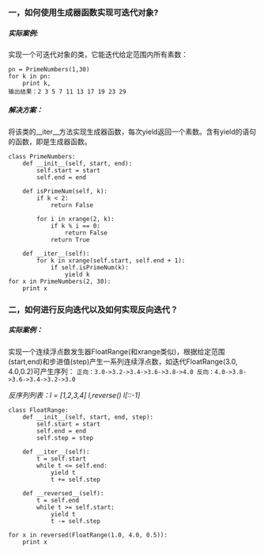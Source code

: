 ###  一，如何使用生成器函数实现可迭代对象?
##### 实际案例:
实现一个可迭代对象的类，它能迭代给定范围内所有素数：
```
pn = PrimeNumbers(1,30)
for k in pn:
	print k,
输出结果：2 3 5 7 11 13 17 19 23 29
```
##### 解决方案：
将该类的__iter__方法实现生成器函数，每次yield返回一个素数。含有yield的语句的函数，即是生成器函数。
```
class PrimeNumbers:
    def __init__(self, start, end):
        self.start = start
        self.end = end
        
    def isPrimeNum(self, k):
        if k < 2:
            return False
        
        for i in xrange(2, k):
            if k % i == 0:
                return False
            return True
    
    def __iter__(self):
        for k in xrange(self.start, self.end + 1):
            if self.isPrimeNum(k):
                yield k
for x in PrimeNumbers(2, 30):
    print x
```
### 二，如何进行反向迭代以及如何实现反向迭代？
##### 实际案例：
实现一个连续浮点数发生器FloatRange(和xrange类似)，根据给定范围(start,end)和步进值(step)产生一系列连续浮点数，如迭代FloatRange(3.0, 4.0,0.2)可产生序列：
 `正向：3.0->3.2->3.4->3.6->3.8->4.0
 反向：4.0->3.8->3.6->3.4->3.2->3.0 `  
 
 *反序列列表：l = [1,2,3,4]  l,reverse() l[::-1]*
```
class FloatRange:
	def __init__(self, start, end, step):
		self.start = start
		self.end = end
		self.step = step
	
	def __iter__(self):
		t = self.start
		while t <= self.end:
			yield t
			t += self.step
	
	def __reversed__(self):
		t = self.end
		while t >= self.start:
			yield t 
			t -= self.step

for x in reversed(FloatRange(1.0, 4.0, 0.5)):
	print x
```